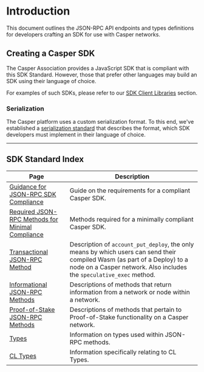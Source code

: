 # Introduction

This document outlines the JSON-RPC API endpoints and types definitions for developers crafting an SDK for use with Casper networks.

## Creating a Casper SDK

The Casper Association provides a JavaScript SDK that is compliant with this SDK Standard. However, those that prefer other languages may build an SDK using their language of choice.

For examples of such SDKs, please refer to our [SDK Client Libraries](/developers/json-rpc/sdk/index.md) section.

### Serialization

The Casper platform uses a custom serialization format. To this end, we've established a [serialization standard](/design/serialization-standard/) that describes the format, which SDK developers must implement in their language of choice.

-------

## SDK Standard Index

|Page|Description|
|----|-----------|
|[Guidance for JSON-RPC SDK Compliance](/developers/json-rpc/guidance.md)|Guide on the requirements for a compliant Casper SDK.|
|[Required JSON-RPC Methods for Minimal Compliance](/developers/json-rpc/minimal-compliance.md)|Methods required for a minimally compliant Casper SDK.|
|[Transactional JSON-RPC Method](/developers/json-rpc/json-rpc-transactional.md)|Description of `account_put_deploy`, the only means by which users can send their compiled Wasm (as part of a Deploy) to a node on a Casper network. Also includes the `speculative_exec` method.|
|[Informational JSON-RPC Methods](/developers/json-rpc/json-rpc-informational.md)|Descriptions of methods that return information from a network or node within a network.|
|[Proof-of-Stake JSON-RPC Methods](/developers/json-rpc/json-rpc-pos.md)|Descriptions of methods that pertain to Proof-of-Stake functionality on a Casper network.|
|[Types](/developers/json-rpc/types_chain.md)|Information on types used within JSON-RPC methods.|
|[CL Types](/developers/json-rpc/types_cl.md)|Information specifically relating to CL Types.|
